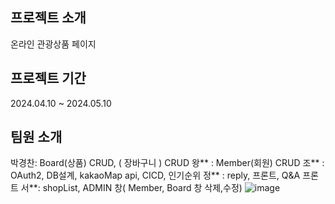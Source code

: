 ## 프로젝트 소개
온라인 관광상품 페이지 

## 프로젝트 기간
2024.04.10 ~ 2024.05.10

## 팀원 소개
박경찬: Board(상품)  CRUD, ( 장바구니 ) CRUD
왕** : Member(회원) CRUD 
조** : OAuth2, DB설계, kakaoMap api, CICD, 인기순위
정** : reply, 프론트, Q&A 프론트
서**: shopList, ADMIN 창( Member, Board 창 삭제,수정)
![image](https://github.com/ParkKyeongChan/parGit-1/assets/154895700/a10bce96-46a5-48d4-81a4-cb9e8c5a0ca9)

